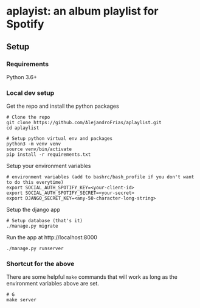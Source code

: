 # aplayist: an album playlist for Spotify

## Setup

### Requirements

Python 3.6+

### Local dev setup

Get the repo and install the python packages
```
# Clone the repo
git clone https://github.com/AlejandroFrias/aplaylist.git
cd aplaylist

# Setup python virtual env and packages
python3 -m venv venv
source venv/bin/activate
pip install -r requirements.txt
```

Setup your environment variables
```
# environment variables (add to bashrc/bash_profile if you don't want to do this everytime)
export SOCIAL_AUTH_SPOTIFY_KEY=<your-client-id>
export SOCIAL_AUTH_SPOTIFY_SECRET=<your-secret>
export DJANGO_SECRET_KEY=<any-50-character-long-string>
```

Setup the django app
```
# Setup database (that's it)
./manage.py migrate
```

Run the app at http://localhost:8000
```
./manage.py runserver
```

### Shortcut for the above

There are some helpful `make` commands that will work as long as the environment variables above are set.

```
# G
make server
```
